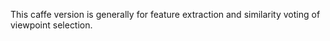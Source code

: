 This caffe version is generally for feature extraction and similarity voting of viewpoint selection. 
